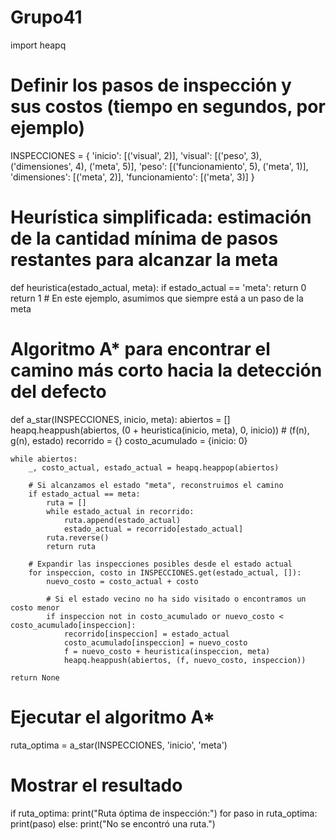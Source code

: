 # Grupo41
import heapq

# Definir los pasos de inspección y sus costos (tiempo en segundos, por ejemplo)
INSPECCIONES = {
    'inicio': [('visual', 2)],
    'visual': [('peso', 3), ('dimensiones', 4), ('meta', 5)],
    'peso': [('funcionamiento', 5), ('meta', 1)],
    'dimensiones': [('meta', 2)],
    'funcionamiento': [('meta', 3)]
}

# Heurística simplificada: estimación de la cantidad mínima de pasos restantes para alcanzar la meta
def heuristica(estado_actual, meta):
    if estado_actual == 'meta':
        return 0
    return 1  # En este ejemplo, asumimos que siempre está a un paso de la meta

# Algoritmo A* para encontrar el camino más corto hacia la detección del defecto
def a_star(INSPECCIONES, inicio, meta):
    abiertos = []
    heapq.heappush(abiertos, (0 + heuristica(inicio, meta), 0, inicio))  # (f(n), g(n), estado)
    recorrido = {}
    costo_acumulado = {inicio: 0}
    
    while abiertos:
        _, costo_actual, estado_actual = heapq.heappop(abiertos)

        # Si alcanzamos el estado "meta", reconstruimos el camino
        if estado_actual == meta:
            ruta = []
            while estado_actual in recorrido:
                ruta.append(estado_actual)
                estado_actual = recorrido[estado_actual]
            ruta.reverse()
            return ruta

        # Expandir las inspecciones posibles desde el estado actual
        for inspeccion, costo in INSPECCIONES.get(estado_actual, []):
            nuevo_costo = costo_actual + costo

            # Si el estado vecino no ha sido visitado o encontramos un costo menor
            if inspeccion not in costo_acumulado or nuevo_costo < costo_acumulado[inspeccion]:
                recorrido[inspeccion] = estado_actual
                costo_acumulado[inspeccion] = nuevo_costo
                f = nuevo_costo + heuristica(inspeccion, meta)
                heapq.heappush(abiertos, (f, nuevo_costo, inspeccion))

    return None

# Ejecutar el algoritmo A*
ruta_optima = a_star(INSPECCIONES, 'inicio', 'meta')

# Mostrar el resultado
if ruta_optima:
    print("Ruta óptima de inspección:")
    for paso in ruta_optima:
        print(paso)
else:
    print("No se encontró una ruta.")
